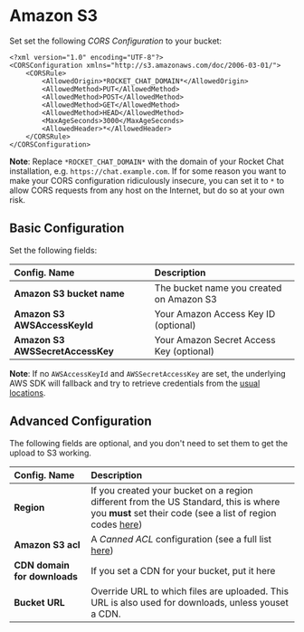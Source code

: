 # Amazon S3

Set set the following _CORS Configuration_ to your bucket:

```markup
<?xml version="1.0" encoding="UTF-8"?>
<CORSConfiguration xmlns="http://s3.amazonaws.com/doc/2006-03-01/">
    <CORSRule>
        <AllowedOrigin>*ROCKET_CHAT_DOMAIN*</AllowedOrigin>
        <AllowedMethod>PUT</AllowedMethod>
        <AllowedMethod>POST</AllowedMethod>
        <AllowedMethod>GET</AllowedMethod>
        <AllowedMethod>HEAD</AllowedMethod>
        <MaxAgeSeconds>3000</MaxAgeSeconds>
        <AllowedHeader>*</AllowedHeader>
    </CORSRule>
</CORSConfiguration>
```

**Note**: Replace `*ROCKET_CHAT_DOMAIN*` with the domain of your Rocket Chat installation, e.g. `https://chat.example.com`. If for some reason you want to make your CORS configuration ridiculously insecure, you can set it to `*` to allow CORS requests from any host on the Internet, but do so at your own risk.

## Basic Configuration

Set the following fields:

| Config. Name | Description |
| :--- | :--- |
| **Amazon S3 bucket name** | The bucket name you created on Amazon S3 |
| **Amazon S3 AWSAccessKeyId** | Your Amazon Access Key ID \(optional\) |
| **Amazon S3 AWSSecretAccessKey** | Your Amazon Secret Access Key \(optional\) |

**Note**: If no `AWSAccessKeyId` and `AWSSecretAccessKey` are set, the underlying AWS SDK will fallback and try to retrieve credentials from the [usual locations](https://docs.aws.amazon.com/sdk-for-javascript/v2/developer-guide/setting-credentials-node.html).

## Advanced Configuration

The following fields are optional, and you don't need to set them to get the upload to S3 working.

| Config. Name | Description |
| :--- | :--- |
| **Region** | If you created your bucket on a region different from the US Standard, this is where you **must** set their code \(see a list of region codes [here](http://docs.aws.amazon.com/AWSEC2/latest/UserGuide/using-regions-availability-zones.html#concepts-available-regions)\) |
| **Amazon S3 acl** | A _Canned ACL_ configuration \(see a full list [here](http://docs.aws.amazon.com/AmazonS3/latest/dev/acl-overview.html#canned-acl)\) |
| **CDN domain for downloads** | If you set a CDN for your bucket, put it here |
| **Bucket URL** | Override URL to which files are uploaded. This URL is also used for downloads, unless youset a CDN. |


